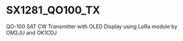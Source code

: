# SX1281_QO100_TX
QO-100 SAT CW Transmitter with OLED Display using LoRa module by OM2JU and OK1CDJ
